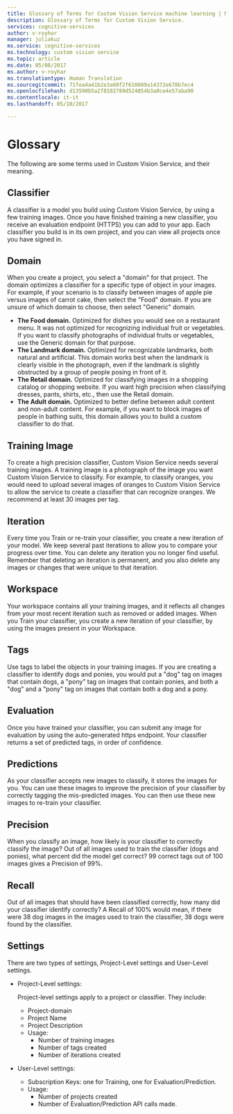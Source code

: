 ```yaml
---
title: Glossary of Terms for Custom Vision Service machine learning | Microsoft Docs
description: Glossary of Terms for Custom Vision Service.
services: cognitive-services
author: v-royhar
manager: juliakuz
ms.service: cognitive-services
ms.technology: custom vision service
ms.topic: article
ms.date: 05/08/2017
ms.author: v-royhar
ms.translationtype: Human Translation
ms.sourcegitcommit: 71fea4a41b2e3a60f2f610609a14372e678b7ec4
ms.openlocfilehash: d13590b5a2f8102789d524854b3a0ce4e57aba90
ms.contentlocale: it-it
ms.lasthandoff: 05/10/2017

---
```

# <a name="glossary"></a>Glossary

The following are some terms used in Custom Vision Service, and their meaning.

## <a name="classifier"></a>Classifier

A classifier is a model you build using Custom Vision Service, by using a few training images. Once you have finished training a new classifier, you receive an evaluation endpoint (HTTPS) you can add to your app. Each classifier you build is in its own project, and you can view all projects once you have signed in.

## <a name="domain"></a>Domain

When you create a project, you select a "domain" for that project. The domain optimizes a classifier for a specific type of object in your images. For example, if your scenario is to classify between images of apple pie versus images of carrot cake, then select the "Food" domain. If you are unsure of which domain to choose, then select "Generic" domain.

- **The Food domain.** Optimized for dishes you would see on a restaurant menu. It was not optimized for recognizing individual fruit or vegetables. If you want to classify photographs of individual fruits or vegetables, use the Generic domain for that purpose.
- **The Landmark domain.** Optimized for recognizable landmarks, both natural and artificial. This domain works best when the landmark is clearly visible in the photograph, even if the landmark is slightly obstructed by a group of people posing in front of it.
- **The Retail domain.** Optimized for classifying images in a shopping catalog or shopping website. If you want high precision when classifying dresses, pants, shirts, etc., then use the Retail domain.
- **The Adult domain.** Optimized to better define between adult content and non-adult content. For example, if you want to block images of people in bathing suits, this domain allows you to build a custom classifier to do that.

## <a name="training-image"></a>Training Image

To create a high precision classifier, Custom Vision Service needs several training images. A training image is a photograph of the image you want Custom Vision Service to classify. For example, to classify oranges, you would need to upload several images of oranges to Custom Vision Service to allow the service to create a classifier that can recognize oranges. We recommend at least 30 images per tag.

## <a name="iteration"></a>Iteration

Every time you Train or re-train your classifier, you create a new iteration of your model. We keep several past iterations to allow you to compare your progress over time. You can delete any iteration you no longer find useful. Remember that deleting an iteration is permanent, and you also delete any images or changes that were unique to that iteration. 

## <a name="workspace"></a>Workspace

Your workspace contains all your training images, and it reflects all changes from your most recent iteration such as removed or added images. When you Train your classifier, you create a new iteration of your classifier, by using the images present in your Workspace.

## <a name="tags"></a>Tags

Use tags to label the objects in your training images. If you are creating a classifier to identify dogs and ponies, you would put a "dog" tag on images that contain dogs, a "pony" tag on images that contain ponies, and both a "dog" and a "pony" tag on images that contain both a dog and a pony.

## <a name="evaluation"></a>Evaluation

Once you have trained your classifier, you can submit any image for evaluation by using the auto-generated https endpoint. Your classifier returns a set of predicted tags, in order of confidence.

## <a name="predictions"></a>Predictions

As your classifier accepts new images to classify, it stores the images for you. You can use these images to improve the precision of your classifier by correctly tagging the mis-predicted images. You can then use these new images to re-train your classifier.

## <a name="precision"></a>Precision

When you classify an image, how likely is your classifier to correctly classify the image? Out of all images used to train the classifier (dogs and ponies), what percent did the model get correct? 99 correct tags out of 100 images gives a Precision of 99%.

## <a name="recall"></a>Recall

Out of all images that should have been classified correctly, how many did your classifier identify correctly? A Recall of 100% would mean, if there were 38 dog images in the images used to train the classifier, 38 dogs were found by the classifier.

## <a name="settings"></a>Settings

There are two types of settings, Project-Level settings and User-Level settings.

- Project-Level settings: 
  
  Project-level settings apply to a project or classifier. They include:

   - Project-domain
   - Project Name
   - Project Description
   - Usage:
      - Number of training images
      - Number of tags created
      - Number of iterations created

- User-Level settings: 
   - Subscription Keys: one for Training, one for Evaluation/Prediction.
   - Usage:
      - Number of projects created
      - Number of Evaluation/Prediction API calls made.

